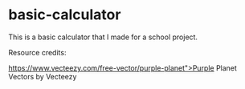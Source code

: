 # basic-calculator

This is a basic calculator that I made for a school project.

Resource credits:

https://www.vecteezy.com/free-vector/purple-planet">Purple Planet Vectors by Vecteezy